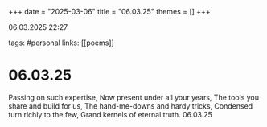 +++
date = "2025-03-06"
title = "06.03.25"
themes = []
+++

06.03.2025 22:27

tags: #personal
links: [[poems]]

# 06.03.25

Passing on such expertise,
Now present under all your years,
The tools you share and build for us,
The hand-me-downs and hardy tricks,
Condensed turn richly to the few,
Grand kernels of eternal truth.
06.03.25

